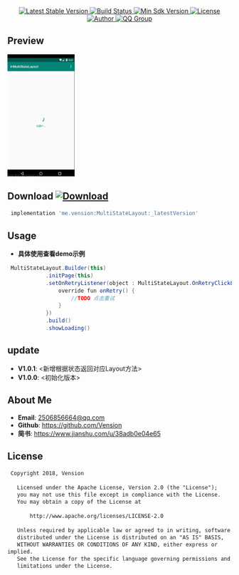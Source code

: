 <p align="center">
   <a href="https://bintray.com/vension/vensionCenter/MultiStateLayout/_latestVersion">
    <img src="https://img.shields.io/badge/Jcenter-V1.0.0-brightgreen.svg?style=flat-square" alt="Latest Stable Version" />
  </a>
  <a href="https://travis-ci.org/Vension/V-MultiStateLayout">
    <img src="https://travis-ci.org/Vension/V-MultiStateLayout.svg?branch=master" alt="Build Status" />
  </a>
  <a href="https://developer.android.com/about/versions/android-4.0.html">
    <img src="https://img.shields.io/badge/API-15%2B-blue.svg?style=flat-square" alt="Min Sdk Version" />
  </a>
  <a href="http://www.apache.org/licenses/LICENSE-2.0">
    <img src="http://img.shields.io/badge/License-Apache%202.0-blue.svg?style=flat-square" alt="License" />
  </a>
  <a href="https://www.jianshu.com/u/38adb0e04e65">
    <img src="https://img.shields.io/badge/Author-Vension-orange.svg?style=flat-square" alt="Author" />
  </a>
  <a href="https://shang.qq.com/wpa/qunwpa?idkey=1a5dc5e9b2e40a780522f46877ba243eeb64405d42398643d544d3eec6624917">
    <img src="https://img.shields.io/badge/QQ-2506856664-orange.svg?style=flat-square" alt="QQ Group" />
  </a>
</p>



## Preview
<p>
    <img src="ScreenShot/GIF.gif" width="30%" height="30%">
</p>



## Download [ ![Download](https://api.bintray.com/packages/vension/vensionCenter/MultiStateLayout/images/download.svg) ](https://bintray.com/vension/vensionCenter/MultiStateLayout/_latestVersion)
``` gradle
 implementation 'me.vension:MultiStateLayout:_latestVersion'
```

## Usage

* **具体使用查看demo示例**
```java
 MultiStateLayout.Builder(this)
            .initPage(this)
            .setOnRetryListener(object : MultiStateLayout.OnRetryClickListener{
                override fun onRetry() {
                    //TODO 点击重试
                }
            })
            .build()
            .showLoading()
```

## update
* **V1.0.1**: <新增根据状态返回对应Layout方法>
* **V1.0.0**: <初始化版本>


## About Me
* **Email**: <2506856664@qq.com>
* **Github**: <https://github.com/Vension>
* **简书**: <https://www.jianshu.com/u/38adb0e04e65>

## License
```
 Copyright 2018, Vension

   Licensed under the Apache License, Version 2.0 (the "License");
   you may not use this file except in compliance with the License.
   You may obtain a copy of the License at

       http://www.apache.org/licenses/LICENSE-2.0

   Unless required by applicable law or agreed to in writing, software
   distributed under the License is distributed on an "AS IS" BASIS,
   WITHOUT WARRANTIES OR CONDITIONS OF ANY KIND, either express or implied.
   See the License for the specific language governing permissions and
   limitations under the License.
```

